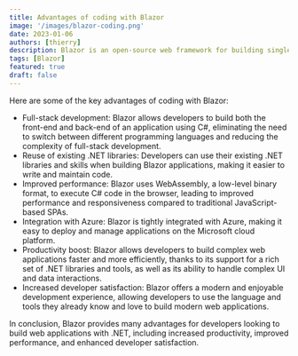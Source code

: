 ```yaml
---
title: Advantages of coding with Blazor
image: '/images/blazor-coding.png'
date: 2023-01-06
authors: [thierry]
description: Blazor is an open-source web framework for building single-page applications (SPAs) using C# and .NET.
tags: [Blazor]
featured: true
draft: false
---
```

Here are some of the key advantages of coding with Blazor:
- Full-stack development: Blazor allows developers to build both the front-end and back-end of an application using C#, eliminating the need to switch between different programming languages and reducing the complexity of full-stack development.
- Reuse of existing .NET libraries: Developers can use their existing .NET libraries and skills when building Blazor applications, making it easier to write and maintain code.
- Improved performance: Blazor uses WebAssembly, a low-level binary format, to execute C# code in the browser, leading to improved performance and responsiveness compared to traditional JavaScript-based SPAs.
- Integration with Azure: Blazor is tightly integrated with Azure, making it easy to deploy and manage applications on the Microsoft cloud platform.
- Productivity boost: Blazor allows developers to build complex web applications faster and more efficiently, thanks to its support for a rich set of .NET libraries and tools, as well as its ability to handle complex UI and data interactions.
- Increased developer satisfaction: Blazor offers a modern and enjoyable development experience, allowing developers to use the language and tools they already know and love to build modern web applications.


In conclusion, Blazor provides many advantages for developers looking to build web applications with .NET, including increased productivity, improved performance, and enhanced developer satisfaction.
